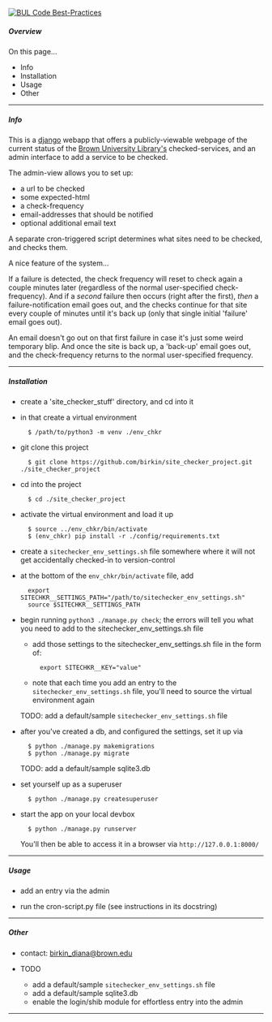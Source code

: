 [![BUL Code Best-Practices](https://library.brown.edu/good_code/project_image/site-checker/)](https://library.brown.edu/good_code/project_info/site-checker/)

##### Overview

On this page...
- Info
- Installation
- Usage
- Other

---


##### Info

This is a [django](https://www.djangoproject.com) webapp that offers a publicly-viewable webpage of the current status of the [Brown University Library's](https://library.brown.edu) checked-services, and an admin interface to add a service to be checked.

The admin-view allows you to set up:
- a url to be checked
- some expected-html
- a check-frequency
- email-addresses that should be notified
- optional additional email text

A separate cron-triggered script determines what sites need to be checked, and checks them.

A nice feature of the system...

If a failure is detected, the check frequency will reset to check again a couple minutes later (regardless of the normal user-specified check-frequency). And if a _second_ failure then occurs (right after the first), _then_ a failure-notification email goes out, and the checks continue for that site every couple of minutes until it's back up (only that single initial 'failure' email goes out).

An email doesn't go out on that first failure in case it's just some weird temporary blip. And once the site is back up, a 'back-up' email goes out, and the check-frequency returns to the normal user-specified frequency.

---


##### Installation

- create a 'site_checker_stuff' directory, and cd into it

- in that create a virtual environment

        $ /path/to/python3 -m venv ./env_chkr

- git clone this project

        $ git clone https://github.com/birkin/site_checker_project.git ./site_checker_project

- cd into the project

        $ cd ./site_checker_project

- activate the virtual environment and load it up

        $ source ../env_chkr/bin/activate
        $ (env_chkr) pip install -r ./config/requirements.txt

- create a `sitechecker_env_settings.sh` file somewhere where it will not get accidentally checked-in to version-control

- at the bottom of the `env_chkr/bin/activate` file, add

        export SITECHKR__SETTINGS_PATH="/path/to/sitechecker_env_settings.sh"
        source $SITECHKR__SETTINGS_PATH

- begin running `python3 ./manage.py check`; the errors will tell you what you need to add to the sitechecker_env_settings.sh file
    - add those settings to the sitechecker_env_settings.sh file in the form of:

            export SITECHKR__KEY="value"

    - note that each time you add an entry to the `sitechecker_env_settings.sh` file, you'll need to source the virtual environment again

    TODO: add a default/sample `sitechecker_env_settings.sh` file

- after you've created a db, and configured the settings, set it up via

        $ python ./manage.py makemigrations
        $ python ./manage.py migrate

    TODO: add a default/sample sqlite3.db

- set yourself up as a superuser

        $ python ./manage.py createsuperuser

- start the app on your local devbox

        $ python ./manage.py runserver

    You'll then be able to access it in a browser via `http://127.0.0.1:8000/`

---


##### Usage

- add an entry via the admin

- run the cron-script.py file (see instructions in its docstring)

---


##### Other

- contact: birkin_diana@brown.edu

- TODO
    - add a default/sample `sitechecker_env_settings.sh` file
    - add a default/sample sqlite3.db
    - enable the login/shib module for effortless entry into the admin

---
